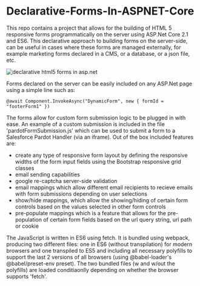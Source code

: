 # Declarative-Forms-In-ASPNET-Core
This repo contains a project that allows for the building of HTML 5 responsive forms programmatically on the server using ASP.Net Core 2.1 and ES6. This declarative approach to building forms on the server-side, can be useful in cases where these forms are managed externally, for example marketing forms declared in a CMS, or a database, or a json file, etc. 

![declarative html5 forms in asp.net](https://github.com/jalva/Declarative-Forms-In-ASPNET-Core/blob/master/dynamic-form.PNG)

Forms declared on the server can be easily included on any ASP.Net page using a simple line such as:
```
@await Component.InvokeAsync("DynamicForm", new { formId = "footerForm1" })
```

The forms allow for custom form submission logic to be plugged in with ease. An example of a custom submission is included in the file 'pardotFormSubmission.js' which can be used to submit a form to a Salesforce Pardot Handler (via an iframe). Out of the box included features are:
- create any type of responsive form layout by defining the responsive widths of the form input fields using the Bootstrap responsive grid classes
- email sending capabilities
- google re-captcha server-side validation
- email mappings which allow different email recipients to recieve emails with form submissions depending on user selections
- show/hide mappings, which allow the showing/hiding of certain form controls based on the values selected in other form controls
- pre-populate mappings which is a feature that allows for the pre-population of certain form fields based on the url query string, url path or cookie

The JavaScript is written in ES6 using fetch. It is bundled using webpack, producing two different files: one in ES6 (without transpilation) for modern browsers and one transpiled to ES5 and including all necessary polyfills to support the last 2 versions of all browsers (using @babel-loader's @babel/preset-env preset). The two bundled files (w and w/out the polyfills) are loaded conditiaonlly depending on whether the browser supports 'fetch'.
